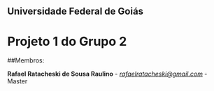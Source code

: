 ## Universidade Federal de Goiás

# Projeto 1 do Grupo 2

##Membros:

**Rafael Ratacheski de Sousa Raulino** - *rafaelratacheski@gmail.com* - Master
